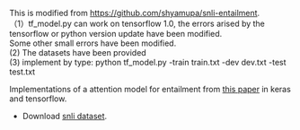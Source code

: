 
This is modified from https://github.com/shyamupa/snli-entailment.   
（1）tf_model.py can work on tensorflow 1.0, the errors arised by the tensorflow or python version update have been modified.  
Some other small errors have been modified.  
(2) The datasets have been provided   
(3) implement by type:  python tf_model.py -train train.txt -dev dev.txt -test test.txt


Implementations of a attention model for entailment from [this paper](http://arxiv.org/abs/1509.06664) in keras and tensorflow.

* Download [snli dataset](http://nlp.stanford.edu/projects/snli/).
